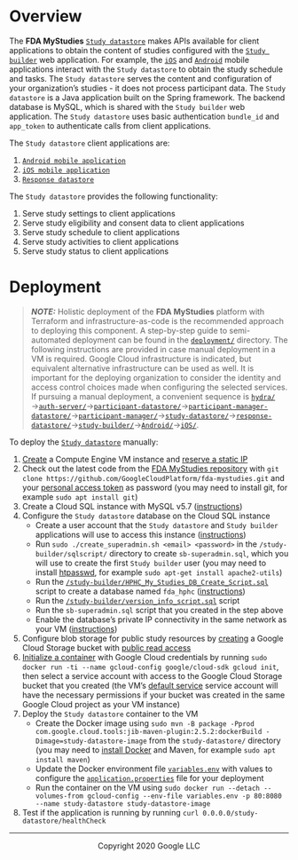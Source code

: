 <!--
 Copyright 2020 Google LLC
 Use of this source code is governed by an MIT-style
 license that can be found in the LICENSE file or at
 https://opensource.org/licenses/MIT.
-->

# Overview
The **FDA MyStudies** [`Study datastore`](/study-datastore/) makes APIs available for client applications to obtain the content of studies configured with the [`Study builder`](/study-builder/) web application. For example, the [`iOS`](/iOS/) and [`Android`](/Android/) mobile applications interact with the `Study datastore` to obtain the study schedule and tasks. The `Study datastore` serves the content and configuration of your organization’s studies - it does not process participant data. The `Study datastore` is a Java application built on the Spring framework. The backend database is MySQL, which is shared with the `Study builder` web application. The `Study datastore` uses basic authentication `bundle_id` and `app_token` to authenticate calls from client applications.
 
The `Study datastore` client applications are:
1. [`Android mobile application`](/Android/)
1. [`iOS mobile application`](/iOS/)
1. [`Response datastore`](/response-datastore/)
 
The `Study datastore` provides the following functionality:
1. Serve study settings to client applications
1. Serve study eligibility and consent data to client applications
1. Serve study schedule to client applications
1. Serve study activities to client applications
1. Serve study status to client applications
 
# Deployment
> **_NOTE:_** Holistic deployment of the **FDA MyStudies** platform with Terraform and infrastructure-as-code is the recommended approach to deploying this component. A step-by-step guide to semi-automated deployment can be found in the [`deployment/`](/deployment) directory. The following instructions are provided in case manual deployment in a VM is required. Google Cloud infrastructure is indicated, but equivalent alternative infrastructure can be used as well. It is important for the deploying organization to consider the identity and access control choices made when configuring the selected services. If pursuing a manual deployment, a convenient sequence is [`hydra/`](/hydra)&rarr;[`auth-server/`](/auth-server/)&rarr;[`participant-datastore/`](/participant-datastore/)&rarr;[`participant-manager-datastore/`](/participant-manager-datastore/)&rarr;[`participant-manager/`](/participant-manager/)&rarr;[`study-datastore/`](/study-datastore/)&rarr;[`response-datastore/`](/response-datastore/)&rarr;[`study-builder/`](/study-builder/)&rarr;[`Android/`](/Android/)&rarr;[`iOS/`](/iOS/).
 
To deploy the [`Study datastore`](/study-datastore/) manually:
1. [Create](https://cloud.google.com/compute/docs/instances/create-start-instance) a Compute Engine VM instance and [reserve a static IP](https://cloud.google.com/compute/docs/ip-addresses/reserve-static-internal-ip-address)
1. Check out the latest code from the [FDA MyStudies repository](https://github.com/GoogleCloudPlatform/fda-mystudies/) with `git clone https://github.com/GoogleCloudPlatform/fda-mystudies.git` and your [personal access token](https://docs.github.com/en/free-pro-team@latest/github/authenticating-to-github/creating-a-personal-access-token) as password (you may need to install git, for example `sudo apt install git`)
1. Create a Cloud SQL instance with MySQL v5.7 ([instructions](https://cloud.google.com/sql/docs/mysql/create-instance))
1. Configure the `Study datastore` database on the Cloud SQL instance
    -    Create a user account that the `Study datastore` and `Study builder` applications will use to access this instance ([instructions](https://cloud.google.com/sql/docs/mysql/create-manage-users))
    -   Run `sudo ./create_superadmin.sh <email> <password>` in the `/study-builder/sqlscript/` directory to create `sb-superadmin.sql`, which you will use to create the first `Study builder` user
(you may need to install [htpasswd](https://httpd.apache.org/docs/2.4/programs/htpasswd.html), for example `sudo apt-get install apache2-utils`)
    -    Run the [`/study-builder/HPHC_My_Studies_DB_Create_Script.sql`](/study-builder/sqlscript/HPHC_My_Studies_DB_Create_Script.sql) script to create a database named `fda_hphc` ([instructions](https://cloud.google.com/sql/docs/mysql/import-export/importing#importing_a_sql_dump_file)) 
    -    Run the [`/study-builder/version_info_script.sql`](/study-builder/sqlscript/version_info_script.sql) script
    -    Run the `sb-superadmin.sql` script that you created in the step above
    -   Enable the database’s private IP connectivity in the same network as your VM ([instructions](https://cloud.google.com/sql/docs/mysql/configure-private-ip))
1. Configure blob storage for public study resources by [creating](https://cloud.google.com/storage/docs/creating-buckets) a Google Cloud Storage bucket with [public read access](https://cloud.google.com/storage/docs/access-control/making-data-public#buckets)
1. [Initialize a container](https://github.com/GoogleCloudPlatform/cloud-sdk-docker) with Google Cloud credentials by running `sudo docker run -ti --name gcloud-config google/cloud-sdk gcloud init`, then select a service account with access to the Google Cloud Storage bucket that you created (the VM’s [default service](https://cloud.google.com/compute/docs/access/service-accounts#default_service_account) service account will have the necessary permissions if your bucket was created in the same Google Cloud project as your VM instance)
1. Deploy the `Study datastore` container to the VM
    -    Create the Docker image using `sudo mvn -B package -Pprod com.google.cloud.tools:jib-maven-plugin:2.5.2:dockerBuild -Dimage=study-datastore-image` from the `study-datastore/` directory (you may need to [install Docker](https://docs.docker.com/engine/install/debian/) and Maven, for example `sudo apt install maven`)
    -    Update the Docker environment file [`variables.env`](variables.env) with values to configure the [`application.properties`](src/main/resources/application.properties) file for your deployment
    -    Run the container on the VM using `sudo docker run --detach --volumes-from gcloud-config --env-file variables.env -p 80:8080 --name study-datastore study-datastore-image`
1. Test if the application is running by running `curl 0.0.0.0/study-datastore/healthCheck`

***
<p align="center">Copyright 2020 Google LLC</p>
